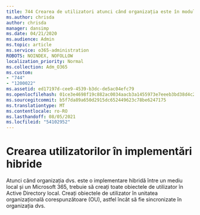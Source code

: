 ```yaml
---
title: 744 Crearea de utilizatori atunci când organizația este în modul hibrid
ms.author: chrisda
author: chrisda
manager: dansimp
ms.date: 04/21/2020
ms.audience: Admin
ms.topic: article
ms.service: o365-administration
ROBOTS: NOINDEX, NOFOLLOW
localization_priority: Normal
ms.collection: Adm_O365
ms.custom:
- "744"
- "1200022"
ms.assetid: ed17197d-cee9-4539-b3dc-de5ac04efc79
ms.openlocfilehash: 01ce3e4698f19c882ac0034aacb3a1455973e7eeeb3bd38d4c28a0070d739405
ms.sourcegitcommit: b5f7da89a650d2915dc652449623c78be6247175
ms.translationtype: MT
ms.contentlocale: ro-RO
ms.lasthandoff: 08/05/2021
ms.locfileid: "54102952"
---
```

# <a name="create-users-in-hybrid-deployments"></a>Crearea utilizatorilor în implementări hibride

Atunci când organizația dvs. este o implementare hibridă între un mediu local și un Microsoft 365, trebuie să creați toate obiectele de utilizator în Active Directory local. Creați obiectele de utilizator în unitatea organizațională corespunzătoare (OU), astfel încât să fie sincronizate în organizația dvs.
